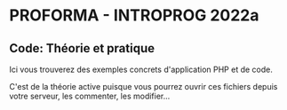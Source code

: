 # PROFORMA - INTROPROG 2022a

## Code: Théorie et pratique

Ici vous trouverez des exemples concrets d'application PHP et de code.

C'est de la théorie active puisque vous pourrez ouvrir ces fichiers depuis votre serveur, les commenter, les modifier...
